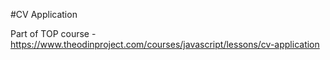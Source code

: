 #CV Application  

Part of TOP course - https://www.theodinproject.com/courses/javascript/lessons/cv-application

